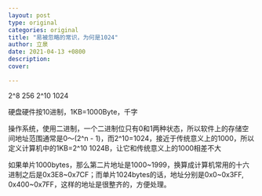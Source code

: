 ```yaml
---
layout: post
type: original
categories: original
title: "易被忽略的常识，为何是1024"
author: 立泉
date: 2021-04-13 +0800
description: 
cover: 

---
```


2^8 256
2^10 1024

硬盘硬件按10进制，1KB=1000Byte，千字


操作系统，使用二进制，一个二进制位只有0和1两种状态，所以软件上的存储空间地址范围通常是0～(2^n - 1)，而2^10=1024，接近于传统意义上的1000，所以定义计算机中的1KB=2^10 1024B，让它和传统意义上的1000相差不大

如果单片1000bytes，那么第二片地址是1000~1999，换算成计算机常用的十六进制之后是0x3E8~0x7CF；而单片1024bytes的话，地址分别是0x0~0x3FF, 0x400~0x7FF，这样的地址是很整齐的，方便处理。

